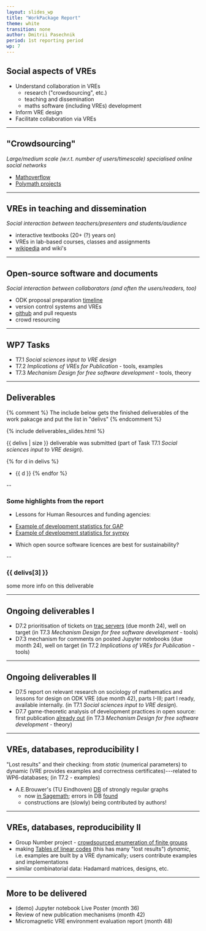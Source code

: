 ```yaml
---
layout: slides_wp
title: "WorkPackage Report"
theme: white
transition: none
author: Dmitrii Pasechnik
period: 1st reporting period
wp: 7
---
```


<section data-markdown data-separator="^---\n" data-separator-vertical="^--\n">

## Social aspects of VREs

 - Understand collaboration in VREs
   * research ("crowdsourcing", etc.)
   * teaching and dissemination
   * maths software (including VREs) development
 - Inform VRE design
 - Facilitate collaboration via VREs

---
## "Crowdsourcing"

*Large/medium scale (w.r.t. number of users/timescale) specialised online social networks*

 - [Mathoverflow](https://mathoverflow.net/)
 - [Polymath projects](http://michaelnielsen.org/polymath1/index.php?title=Polymath1)

---
## VREs in teaching and dissemination

*Social interaction between teachers/presenters and students/audience*

 - interactive textbooks (20+ (?) years on)
 - VREs in lab-based courses, classes and assignments
 - [wikipedia](https://en.wikipedia.org/) and wiki's 

---
## Open-source software and documents

*Social interaction between collaborators (and often the users/readers, too)*

 - ODK proposal preparation [timeline](https://github.com/OpenDreamKit/OpenDreamKit/graphs/contributors?from=2014-11-23&to=2015-03-07&type=c)
 - version control systems and VREs
 - [github](http://github.com) and pull requests
 - crowd resourcing 

---
## WP7 Tasks

 - T7.1 *Social sciences input to VRE design*
 - T7.2 *Implications of VREs for Publication* - tools, examples
 - T7.3 *Mechanism Design for free software development* - tools, theory

---
## Deliverables

{% comment %}
The include below gets the finished deliverables of the work pakacge and put the list in "delivs"
{% endcomment %}

{% include deliverables_slides.html %}

{{ delivs | size }} deliverable was submitted (part of Task T7.1 *Social sciences input to VRE design*).

{% for d in delivs %}
- {{ d }}
{% endfor %}

--
### Some highlights from the report 

 * Lessons for Human Resources and funding agencies:
  - [Example of development statistics for GAP](http://users.ox.ac.uk/~coml0531/wp7ex/docs/gap-system/gap/contributors.html)
  - [Example of development statistics for sympy](http://users.ox.ac.uk/~coml0531/wp7ex/docs/sympy/sympy/contributors.html)
 * Which open source software licences are best for sustainability?


--
### {{ delivs[3] }}

some more info on this deliverable

---
## Ongoing deliverables I

 - D7.2 prioritisation of tickets on [trac servers](https://trac.sagemath.org/)
   (due month 24), well on target (in T7.3 *Mechanism Design for free software development* - tools) 
 - D7.3 mechanism for comments on posted Jupyter notebooks
   (due month 24), well on target
   (in T7.2 *Implications of VREs for Publication* - tools)

---
## Ongoing deliverables II

 - D7.5 report on relevant research on sociology of mathematics and lessons for
   design on ODK VRE (due month 42), parts I-III; part I ready, available
   internally. (in T7.1 *Social sciences input to VRE design*).
 - D7.7 game-theoretic analysis of development practices in open source:
   first publication [already out](http://dl.acm.org/citation.cfm?id=2936934)
   (in T7.3 *Mechanism Design for free software development* - theory)
---
## VREs, databases, reproducibility I

 "Lost results" and their checking: from *static* (numerical parameters)
 to dynamic (VRE provides examples and correctness certificates)---related to WP6-databases; (in T7.2 - examples)

 - A.E.Brouwer's (TU Eindhoven) [DB](http://www.win.tue.nl/~aeb/graphs/srg/srgtab.html) of strongly regular graphs
   * now [in Sagemath](http://doc.sagemath.org/html/en/reference/graphs/sage/graphs/strongly_regular_db.html#sage.graphs.strongly_regular_db.strongly_regular_graph); 
   errors in DB [found](https://doi.org/10.1007/s10623-016-0264-x)
   * constructions are (slowly) being contributed by authors! 

---
##  VREs, databases, reproducibility II

 - Group Number project - [crowdsourced enumeration of finite groups](https://github.com/alex-konovalov/gnu)
 - making [Tables of linear codes](http://codetables.de/) 
 (this has many "lost results")
 *dynamic*, i.e. examples are built by a VRE
  dynamically; users contribute examples and implementations
 - similar combinatorial data: Hadamard matrices, designs, etc. 

---
## More to be delivered

 - (demo) Jupyter notebook Live Poster (month 36)
 - Review of new publication mechanisms (month 42)
 - Micromagnetic VRE environment evaluation report (month 48)


</section>

